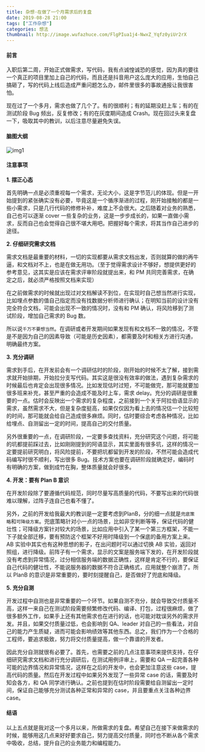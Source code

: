 ```yaml
---
title: 杂想·在做了一个月需求后的复盘
date: 2019-08-28 21:00
tags: ["工作杂想"]
categories: 想法
thumbnail: http://image.wufazhuce.com/FlgPIua1j4-NwxZ_Yqfz0yiUr2rX
---
```


#### 前言

入职后第二周，开始正式做需求，写代码，我有点诚惶诚恐的感觉，因为真的要往一个真正的项目里加上自己的代码，而且还是抖音用户这么庞大的应用，生怕自己搞砸了，写的代码上线后造成严重问题怎么办，邮件里很多的事故通报让我很害怕。

现在过了一个多月，需求也做了几个了。有的很顺利；有的延期没赶上车；有的在测试阶段 Bug 频出，反复修改；有的在灰度期间造成 Crash。现在回过头来复盘一下，吸取其中的教训，以后注意尽量避免失误。

#### 脑图大纲

![img1](https://i.loli.net/2019/08/29/mZAigodUX3j25y4.png)

#### 注意事项

**1. 摆正心态**

首先明确一点是必须重视每一个需求，无论大小，这是字节范儿的体现。但是一开始提到的紧张确实没有必要，毕竟这是一个循序渐进的过程，刚开始接触的都是一些小需求，只是几行代码的修修补补，难度上不会很大。之后随着对业务的熟悉，自己也可以逐渐 cover 一些复杂的业务，这是一步步成长的，如果一直做小需求，反而自己也会觉得自己很不堪大用吧。把握好每个需求，将其当作自己进步的途径。

**2. 仔细研究需求文档**

需求文档是最重要的材料，一切的实现都要从需求文档出发，否则就算的做的再牛逼，和文档对不上，也是在做无用功。（至于觉得需求设计不够好，想提供更好的参考意见，这其实是应该在需求评审阶段就提出来，和 PM 共同完善需求，在确定之后，就必须严格按照文档来实现）

在之前做需求的时候就出现过对文档解读不到位，在实现时自己想当然进行实现，比如埋点参数的值自己指定而没有找数据分析师进行确认；在明知当前的设计没有完全符合文档，可能会出现不一致的情况时，没有和 PM 确认，将风险移到了测试阶段，增加自己需求的 Bug 数。

所以说`千万不要想当然`。在调研或者开发期间如果发现有和文档不一致的情况，不管是不是因为自己的因素导致（可能是历史因素），都需要及时和相关方进行沟通，明确最终方案。

**3. 充分调研**

需求到手后，在开发前会有一个调研估时的阶段，刚开始的时候不太了解，接到需求就开始排期，开始拉分支写代码。其实这是很没有效率的做法，遇到复杂需求的时候最后也肯定会出现很多情况。比如发现估时过短，不可能做完，那可能就要加很多班来补充，甚至严重的会造成不能及时上车，需求 delay。充分的调研是很重要的一点。估时会反映出一个需求的复杂程度，之前接到一个关于阿拉伯语显示的需求，虽然需求不大，但是复杂度挺高，如果仅仅因为看上去的情况估一个比较短的时间，那可能就会给自己造成很多麻烦。同时，估时要综合考虑各种情况，比如给埋点、自测留出一定的时间，提高自己的交付质量。

另外很重要的一点，在调研阶段，一定要多查找资料，充分研究这个问题，将可能的坑都提前踩过去，比如刚刚提到的阿语显示，其实里面有很多坑，这样的情况一定要提前研究明白，将风险提前，不要把坑都留到开发的阶段，不然可能会造成代码编写时很不顺利，写出很多 Bug。技术方案也要在调研阶段就确定好，编码时有明确的方案，做到成竹在胸，整体质量就会好很多。

**4. 开发：要有 Plan B 意识**

在开发阶段除了要遵循代码规范，同时尽量写高质量的代码，不要写出来的代码很难以理解，过阵子连自己也看不懂了。

另外，之前的开发给我最大的教训是一定要考虑到PlanB，分的细一点就是`兜底策略`和`可降级方案`。兜底策略针对小一点的场景，比如非空判断等等，保证代码的健壮性；可降级方案针对较大的场景，比如应用中引入了某一个第三方框架，不能一下子就全部迁移，要有预防这个框架不好用时降级到一个保底的备用方案上来。AB 实验中其实也有这种思想的影子，在出问题时可以通过切换 AB 实验，返回对照组，进行降级。前阵子有一个需求，显示的文案是服务端下发的，在开发阶段就没有考虑到异常情况，过分相信服务端的数据正确性，这样是肯定不行的，要保证自己代码的健壮性，不能说服务器的数据不符合正确格式，应用就整个崩溃了。所以 PlanB 的意识是非常重要的，要时刻提醒自己，是否做好了兜底和降级。

**5. 充分自测**

开发过程中自测也是非常重要的一个环节。如果自测不充分，就会导致交付质量不高，这样一来自己在测试阶段需要频繁修改代码、编译、打包，过程很麻烦，做了很多额外工作，如果手上还有其他需求也在进行的话，也可能对耽误另外的需求开发。并且，如果交付质量过低，也会影响到 QA、leader 对自己的一些看法，对自己的能力产生质疑，进而可能会影响绩效等其他东西。总之，我们作为一个合格的工程师，要追求极致，努力将交付质量提高，做一个靠谱的开发者。

因此充分自测就很有必要了。首先，也需要之前的几点注意事项来提供支持，在仔细研究需求文档和进行充分调研后，在测试用例评审上，需要和 QA 一起完善各种可能的边界情况和异常情况，这样在之后的开发中，也会更加注意这些 case，提高代码的质量。然后在开发过程中如果另外发现了一些异常 case 的话，需要及时知会各方，和 QA 同学进行确认。之前也提到在估时阶段需要给自测留出一定时间，保证自己能够充分测试各种正常和异常的 case，并且要重点关注各种边界 case。

#### 结语

以上五点就是我对这一个多月以来，所做需求的复盘。希望自己在接下来做需求的时候，能够用这几点来好好要求自己，努力提高交付质量，同时也不断从各个需求中吸收，总结，提升自己的业务能力和编程能力。